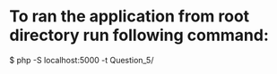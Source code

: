 # To ran the application from root directory run following command:

\$ php -S localhost:5000 -t Question_5/
